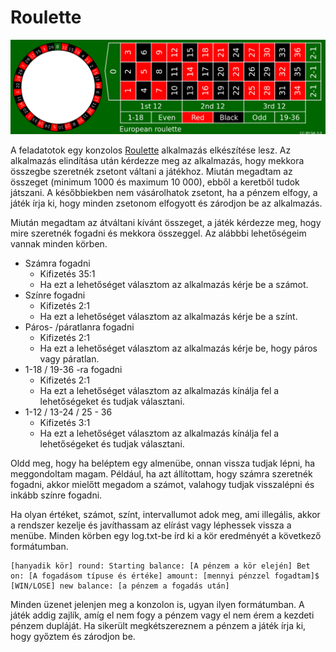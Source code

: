 # Roulette

![](roulette.png)

A feladatotok egy konzolos [Roulette](https://hu.wikipedia.org/wiki/Rulett_(szerencsej%C3%A1t%C3%A9k)) alkalmazás
elkészítése lesz. Az alkalmazás elindítása után kérdezze meg az alkalmazás, hogy mekkora összegbe szeretnék zsetont
váltani a játékhoz. Miután megadtam az összeget (minimum 1000 és maximum 10 000), ebből a keretből tudok játszani. A
későbbiekben nem vásárolhatok zsetont, ha a pénzem elfogy, a játék írja ki, hogy minden zsetonom elfogyott és zárodjon
be az alkalmazás.

Miután megadtam az átváltani kívánt összeget, a játék kérdezze meg, hogy mire szeretnék fogadni és mekkora összeggel. Az
alábbbi lehetőségeim vannak minden körben.

- Számra fogadni
    - Kifizetés 35:1
    - Ha ezt a lehetőséget választom az alkalmazás kérje be a számot.
- Színre fogadni
    - Kifizetés 2:1
    - Ha ezt a lehetőséget választom az alkalmazás kérje be a színt.
- Páros- /páratlanra fogadni
    - Kifizetés 2:1
    - Ha ezt a lehetőséget választom az alkalmazás kérje be, hogy páros vagy páratlan.
- 1-18 / 19-36 -ra fogadni
    - Kifizetés 2:1
    - Ha ezt a lehetőséget választom az alkalmazás kínálja fel a lehetőségeket és tudjak választani.
- 1-12 / 13-24 / 25 - 36
    - Kifizetés 3:1
    - Ha ezt a lehetőséget választom az alkalmazás kínálja fel a lehetőségeket és tudjak választani.

Oldd meg, hogy ha beléptem egy almenübe, onnan vissza tudjak lépni, ha meggondoltam magam. Például, ha azt állítottam,
hogy számra szeretnék fogadni, akkor mielőtt megadom a számot, valahogy tudjak visszalépni és inkább színre fogadni.

Ha olyan értéket, számot, színt, intervallumot adok meg, ami illegális, akkor a rendszer kezelje és javíthassam az
elírást vagy léphessek vissza a menübe. Minden körben egy log.txt-be írd ki a kör eredményét a következő formátumban.

```
[hanyadik kör] round: Starting balance: [A pénzem a kör elején] Bet on: [A fogadásom típuse és értéke] amount: [mennyi pénzzel fogadtam]$ [WIN/LOSE] new balance: [a pénzem a fogadás után]
```

Minden üzenet jelenjen meg a konzolon is, ugyan ilyen formátumban. A játék addig zajlík, amíg el nem fogy a pénzem vagy
el nem érem a kezdeti pénzem dupláját. Ha sikerült megkétszereznem a pénzem a játék írja ki, hogy győztem és zárodjon
be.